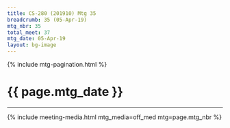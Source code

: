 ```yaml
---
title: CS-280 (201910) Mtg 35
breadcrumb: 35 (05-Apr-19)
mtg_nbr: 35
total_meet: 37
mtg_date: 05-Apr-19
layout: bg-image
---
```

{% include mtg-pagination.html %}
<h1 class="text-center">{{ page.mtg_date }}</h1>
<hr />
{% include meeting-media.html mtg_media=off_med mtg=page.mtg_nbr %}

